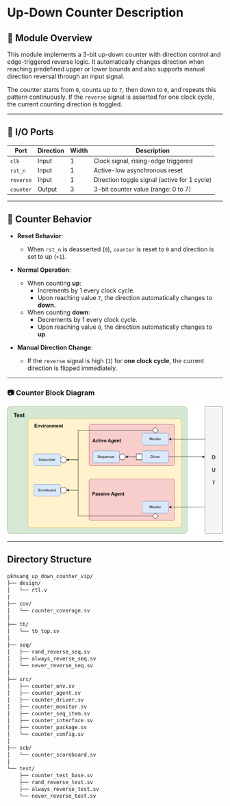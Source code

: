 # Up-Down Counter Description

## 📘 Module Overview

This module implements a 3-bit up-down counter with direction control and edge-triggered reverse logic. It automatically changes direction when reaching predefined upper or lower bounds and also supports manual direction reversal through an input signal.

The counter starts from `0`, counts up to `7`, then down to `0`, and repeats this pattern continuously. If the `reverse` signal is asserted for one clock cycle, the current counting direction is toggled.

---

## 🔧 I/O Ports

| Port     | Direction | Width | Description                                      |
|----------|-----------|-------|--------------------------------------------------|
| `clk`    | Input     | 1     | Clock signal, rising-edge triggered              |
| `rst_n`  | Input     | 1     | Active-low asynchronous reset                    |
| `reverse`| Input     | 1     | Direction toggle signal (active for 1 cycle)     |
| `counter`| Output    | 3     | 3-bit counter value (range: 0 to 7)              |

---

## 🔁 Counter Behavior

- **Reset Behavior**:
  - When `rst_n` is deasserted (`0`), `counter` is reset to `0` and direction is set to up (`+1`).
  
- **Normal Operation**:
  - When counting **up**:
    - Increments by 1 every clock cycle.
    - Upon reaching value `7`, the direction automatically changes to **down**.
  - When counting **down**:
    - Decrements by 1 every clock cycle.
    - Upon reaching value `0`, the direction automatically changes to **up**.

- **Manual Direction Change**:
  - If the `reverse` signal is high (`1`) for **one clock cycle**, the current direction is flipped immediately.

---

### 📷 Counter Block Diagram

![Counter Block Diagram](counter_diagram.jpg)

---

## Directory Structure
```
pkhuang_up_down_counter_vip/
├── design/
│   └── rtl.v
|
├── cov/
│   └── counter_coverage.sv
│
├── tb/
│   └── tb_top.sv
│
├── seq/
│   ├── rand_reverse_seq.sv
│   ├── always_reverse_seq.sv
│   └── never_reverse_seq.sv
│
├── src/
│   ├── counter_env.sv
│   ├── counter_agent.sv
│   ├── counter_driver.sv
│   ├── counter_monitor.sv
│   ├── counter_seq_item.sv
│   ├── counter_interface.sv
│   ├── counter_package.sv
│   └── counter_config.sv
│
├── scb/
│   └── counter_scoreboard.sv
│
└── test/
    ├── counter_test_base.sv
    ├── rand_reverse_test.sv
    ├── always_reverse_test.sv
    └── never_reverse_test.sv
```